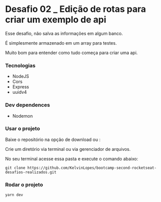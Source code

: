 # Desafio 02 _ Edição de rotas para criar um exemplo de api

Esse desafio, não salva as informações em algum banco.

É simplesmente armazenado em um array para testes.

Muito bom para entender como tudo começa para criar uma api.

### Tecnologias

* NodeJS
* Cors
* Express
* uuidv4

### Dev dependences

* Nodemon

### Usar o projeto

Baixe o repositório na opção de download ou :

Crie um diretório via terminal ou via gerenciador de arquivos.

No seu terminal acesse essa pasta e execute o comando abaixo:

``` git clone https://github.com/KelvinLopes/bootcamp-second-rocketseat-desafios-realizados.git ```


### Rodar o projeto

``` yarn dev ```
